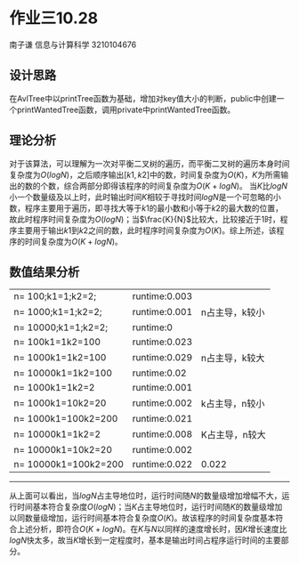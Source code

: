 # 作业三10.28
南子谦 信息与计算科学 3210104676
## 设计思路
在AvlTree中以printTree函数为基础，增加对key值大小的判断，public中创建一个printWantedTree函数，调用private中printWantedTree函数。
## 理论分析
对于该算法，可以理解为一次对平衡二叉树的遍历，而平衡二叉树的遍历本身时间复杂度为$O(logN)$，之后顺序输出$[k1,k2]$中的数，时间复杂度为$O(K)$，$K$为所需输出的数的个数，综合两部分即得该程序的时间复杂度为$O(K+logN)$。
当$K$比$logN$小一个数量级及以上时，此时输出时间$K$相较于寻找时间$logN$是一个可忽略的小数，程序主要用于遍历，即寻找大等于$k1$的最小数和小等于$k2$的最大数的位置，故此时程序时间复杂度为$O(logN)$；当$\frac{K}{N}$比较大，比较接近于1时，程序主要用于输出$k1$到$k2$之间的数，此时程序时间复杂度为$O(K)$。综上所述，该程序的时间复杂度为$O(K+logN)$。

## 数值结果分析
|                      |               |                |
|----------------------|---------------|----------------|
| n= 100;k1=1;k2=2;    | runtime:0.003 |                |
| n= 1000;k1=1;k2=2;   | runtime:0.001 | n占主导，k较小 |
| n= 10000;k1=1;k2=2;  | runtime:0     |                |
| n= 100k1=1k2=100     | runtime:0.023 |                |
| n= 1000k1=1k2=100    | runtime:0.029 | n占主导，k较大 |
| n= 10000k1=1k2=100   | runtime:0.02  |                |
| n= 1000k1=1k2=2      | runtime:0.001 |                |
| n= 1000k1=10k2=20    | runtime:0.002 | k占主导，n较小 |
| n= 1000k1=100k2=200  | runtime:0.021 |                |
| n= 10000k1=1k2=2     | runtime:0.008 | K占主导，n较大 |
| n= 10000k1=10k2=20   | runtime:0.002 |                |
| n= 10000k1=100k2=200 | runtime:0.022 | 0.022          |
---
从上面可以看出，当$logN$占主导地位时，运行时间随$N$的数量级增加增幅不大，运行时间基本符合复杂度$O(logN)$；当$K$占主导地位时，运行时间随$K$的数量级增加以同数量级增加，运行时间基本符合复杂度$O(K)$。故该程序的时间复杂度基本符合上述分析，即符合$O(K+logN)$。在$K$与$N$以同样的速度增长时，因$K$增长速度比$logN$快太多，故当$K$增长到一定程度时，基本是输出时间占程序运行时间的主要部分。